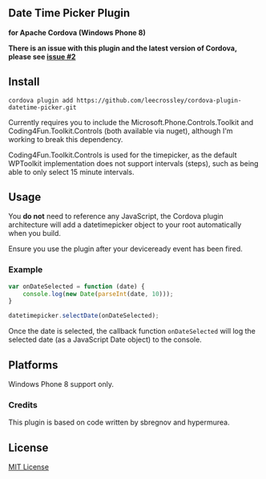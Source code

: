 ## Date Time Picker Plugin

**for Apache Cordova (Windows Phone 8)**

**There is an issue with this plugin and the latest version of Cordova, please see [issue #2](https://github.com/leecrossley/cordova-plugin-datetime-picker/issues/2)**

## Install

```
cordova plugin add https://github.com/leecrossley/cordova-plugin-datetime-picker.git
```

Currently requires you to include the Microsoft.Phone.Controls.Toolkit and Coding4Fun.Toolkit.Controls (both available via nuget), although I'm working to break this dependency.

Coding4Fun.Toolkit.Controls is used for the timepicker, as the default WPToolkit implementation does not support intervals (steps), such as being able to only select 15 minute intervals.

## Usage

You **do not** need to reference any JavaScript, the Cordova plugin architecture will add a datetimepicker object to your root automatically when you build.

Ensure you use the plugin after your deviceready event has been fired.

### Example

```js
var onDateSelected = function (date) {
    console.log(new Date(parseInt(date, 10)));
}

datetimepicker.selectDate(onDateSelected);
```

Once the date is selected, the callback function `onDateSelected` will log the selected date (as a JavaScript Date object) to the console.

## Platforms

Windows Phone 8 support only.

### Credits

This plugin is based on code written by sbregnov and hypermurea.

## License

[MIT License](http://ilee.mit-license.org)
